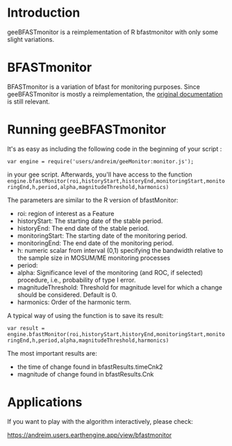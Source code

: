 # Introduction
geeBFASTmonitor is a reimplementation of R bfastmonitor with only some slight variations.

# BFASTmonitor
BFASTmonitor is a variation of bfast for monitoring purposes. Since geeBFASTmonitor is mostly a reimplementation, the [original documentation](https://www.rdocumentation.org/packages/bfast/versions/1.5.7/topics/bfastmonitor) is still relevant.

# Running geeBFASTmonitor

It's as easy as including the following code in the beginning of your script :

    var engine = require('users/andreim/geeMonitor:monitor.js');

in your gee script. Afterwards, you'll have access to the function ```engine.bfastMonitor(roi,historyStart,historyEnd,monitoringStart,monitoringEnd,h,period,alpha,magnitudeThreshold,harmonics)```

The parameters are similar to the R version of bfastMonitor:

 - roi: region of interest as a Feature
 - historyStart: The starting date of the stable period.
 - historyEnd: The end date of the stable period.
 - monitoringStart: The starting date of the monitoring period.
 - monitoringEnd: The end date of the monitoring period.
 - h: numeric scalar from interval (0,1) specifying the bandwidth relative to the sample size in MOSUM/ME monitoring processes
 - period: 
 - alpha: Significance level of the monitoring (and ROC, if selected) procedure, i.e., probability of type I error.
 - magnitudeThreshold: Threshold for magnitude level for which a change should be considered. Default is 0.
 - harmonics: Order of the harmonic term.

A typical way of using the function is to save its result:

```var result = engine.bfastMonitor(roi,historyStart,historyEnd,monitoringStart,monitoringEnd,h,period,alpha,magnitudeThreshold,harmonics)```

The most important results are:
 - the time of change found in bfastResults.timeCnk2
 - magnitude of change found in bfastResults.Cnk


# Applications

If you want to play with the algorithm interactively, please check:

https://andreim.users.earthengine.app/view/bfastmonitor 